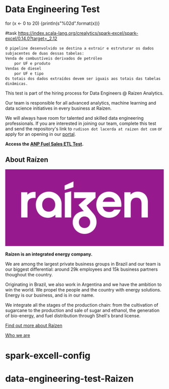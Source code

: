 Data Engineering Test
=====================


for (x <- 0 to 20) {println(s"%02d".format(x))}


#task
    https://index.scala-lang.org/crealytics/spark-excel/spark-excel/0.14.0?target=_2.12

    O pipeline desenvolvido se destina a extrair e estruturar os dados subjacentes de duas dessas tabelas:
    Venda de combustíveis derivados de petróleo
        por UF e produto
    Vendas de diesel 
        por UF e tipo
    Os totais dos dados extraídos devem ser iguais aos totais das tabelas dinâmicas.


This test is part of the hiring process for Data Engineers @ Raízen Analytics.

Our team is responsible for all advanced analytics, machine learning and data science initiatives in every business at Raízen.

We will always have room for talented and skilled data engineering professionals. If you are interested in joining our team, complete this test and send the repository's link to `rudison dot lacerda at raizen dot com` or apply for an opening in our [portal](https://vagas.raizen.com.br).

**Access the [ANP Fuel Sales ETL Test](https://github.com/raizen-analytics/data-engineering-test/blob/master/TEST.md).**

## About Raízen

![Raízen Logo](./images/raizen.png)

**Raízen is an integrated energy company.**

We are among the largest private business groups in Brazil and our team is our biggest differential: around 29k employees and 15k business partners thoughout the country.

Originating in Brazil, we also work in Argentina and we have the ambition to win the world. We propel the people and the country with energy solutions. Energy is our business, and is in our name.

We integrate all the stages of the production chain: from the cultivation of sugarcane to the production and sale of sugar and ethanol, the generation of bio-energy, and fuel distribution through Shell's brand license.

[Find out more about Raízen](https://raizen.com.br/en)

[Who we are](https://raizen.com.br/en/about-raizen/who-we-are)
# spark-excell-config
# data-engineering-test-Raizen
